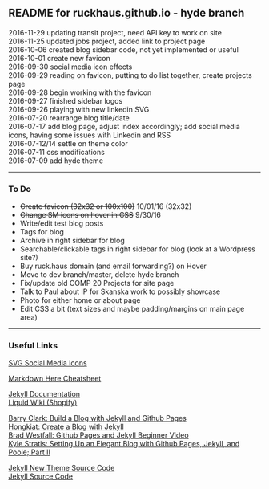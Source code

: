 ## README for ruckhaus.github.io - hyde branch
2016-11-29 updating transit project, need API key to work on site <br />
2016-11-25 updated jobs project, added link to project page </br >
2016-10-06 created blog sidebar code, not yet implemented or useful <br/>
2016-10-01 create new favicon <br />
2016-09-30 social media icon effects <br />
2016-09-29 reading on favicon, putting to do list together, create projects page <br />
2016-09-28 begin working with the favicon <br />
2016-09-27 finished sidebar logos <br />
2016-09-26 playing with new linkedin SVG <br />
2016-07-20 rearrange blog title/date <br />
2016-07-17 add blog page, adjust index accordingly; add social media icons, having some issues with Linkedin and RSS <br />
2016-07-12/14 settle on theme color <br />
2016-07-11 css modifications <br />
2016-07-09 add hyde theme

___
### To Do

* ~~Create favicon (32x32 or 100x100)~~ 10/01/16 (32x32)
* ~~Change SM icons on hover in CSS~~ 9/30/16
* Write/edit test blog posts
* Tags for blog
* Archive in right sidebar for blog
* Searchable/clickable tags in right sidebar for blog (look at a Wordpress site?)
* Buy ruck.haus domain (and email forwarding?) on Hover
* Move to dev branch/master, delete hyde branch
* Fix/update old COMP 20 Projects for site page
* Talk to Paul about IP for Skanska work to possibly showcase
* Photo for either home or about page
* Edit CSS a bit (text sizes and maybe padding/margins on main page area)

___

### Useful Links
[SVG Social Media Icons](https://www.iconfinder.com/)

[Markdown Here Cheatsheet](https://github.com/adam-p/markdown-here/wiki/Markdown-Here-Cheatsheet)

[Jekyll Documentation](https://jekyllrb.com/) <br />
[Liquid Wiki (Shopify)](https://github.com/Shopify/liquid/wiki)


[Barry Clark: Build a Blog with Jekyll and Github Pages](https://www.smashingmagazine.com/2014/08/build-blog-jekyll-github-pages/) <br />
[Hongkiat: Create a Blog with Jekyll](http://www.hongkiat.com/blog/blog-with-jekyll/) <br />
[Brad Westfall: Github Pages and Jekyll Beginner Video](https://www.youtube.com/watch?v=nN6QuNqmAwk) <br />
[Kyle Stratis: Setting Up an Elegant Blog with Github Pages, Jekyll, and Poole; Part II](http://kylestratis.com/2015/05/05/blog-setup-pt2/)

[Jekyll New Theme Source Code](https://github.com/jglovier/jekyll-new) <br />
[Jekyll Source Code](https://github.com/jekyll/jekyll)
